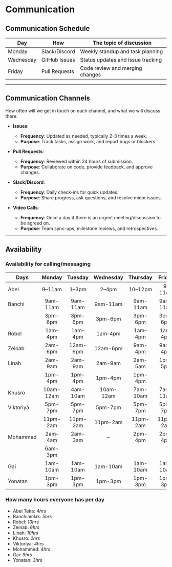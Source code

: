 # Communication

## Communication Schedule

| Day        | How              | The topic of discussion            |
|------------|------------------|------------------------------------|
| Monday     | Slack/Discord    | Weekly standup and task planning  |
| Wednesday  | GitHub Issues    | Status updates and issue tracking |
| Friday     | Pull Requests    | Code review and merging changes   |

______________________________________________________________________

## Communication Channels

How often will we get in touch on each channel, and what we will discuss there:

- **Issues**:  
  - **Frequency**: Updated as needed, typically 2-3 times a week.  
  - **Purpose**: Track tasks, assign work, and report bugs or blockers.

- **Pull Requests**:  
  - **Frequency**: Reviewed within 24 hours of submission.  
  - **Purpose**: Collaborate on code, provide feedback, and approve changes.

- **Slack/Discord**:  
  - **Frequency**: Daily check-ins for quick updates.  
  - **Purpose**: Share progress, ask questions, and resolve minor issues.

- **Video Calls**:  
  - **Frequency**: Once a day if there is an urgent meeting/discussion to be
agreed on.  
  - **Purpose**: Team sync-ups, milestone reviews, and retrospectives.

______________________________________________________________________

## Availability

### Availability for calling/messaging
<!-- markdownlint-disable MD013 -->
| Days       | Monday  | Tuesday  | Wednesday  | Thursday  | Friday  | Saturday  | Sunday  |
|------------|:-------:|:--------:|:----------:|:---------:|:-------:|:---------:|:-------:|
| Abel       | 9–11am  | 1–3pm    | 2–4pm      | 10–12pm   | 9–11am  | 3–5pm     | 10–12pm |
| Banchi     | 9am-11am| 9am-11am | 9am-11am   | 9am-11am  | 9am-11am| 9pm-11pm  | 9pm-11pm|
|            | 3pm-6pm | 3pm-6pm  | 3pm-6pm    | 3pm-6pm   | 3pm-6pm | 3pm-6pm   | 3pm-6pm |
| Robel      | 1am–4pm | 1am–4pm  | 1am–4pm    | 1am–4pm   | 1am–4pm | 1am–4pm   | 1am–4pm |
| Zeinab     | 2am-6pm | 12am-6pm | 12am-6pm   | 9am-4pm   | 9am-4pm | 9am-4pm   | 12am-6pm|
| Linah      | 2am-9am | 2am-9am  | 2am-9am    | 2am-5am   | 1pm-5pm | 2am-9am   | 1pm-4pm |
|            | 1pm-4pm | 1pm-4pm  | 1pm-4pm    | 1pm-4pm   |         | 1pm-4pm   |         |
| Khusro     |10am-12am| 4am-10am | 10am-12am  | 7am-10am  | 7am-11am| 9am-11am  | 7am-2pm |
| Viktoriya  | 5pm-7pm | 5pm-7pm  | 5pm-7pm    | 5pm-7pm   | 5pm-7pm | 9am-1pm   | 8am-2pm |
|            |11pm-2am |11pm-2am  | 11pm-2am   | 11pm-2am  | 11pm-2am|           |         |
| Mohammed   | 2am–4am | 2am-3am  | –          | 2pm-4pm   | 2pm-4pm | 2am-1pm   | 2am-3am |
|            | 6am-3pm |          |            |           |         |           |         |
| Gai        | 1am-10am| 1am-10am | 1am-10am   | 1am-10am  | 1am-10am| 1am-10am  | 1am-10am|
| Yonatan    | 1pm-3pm | 1pm-3pm  | 1pm-3pm    | 1pm-3pm   | 1pm-3pm | 12pm-3pm  | 1am-8am |
<!-- markdownlint-enable MD013 -->
### How many hours everyone has per day

- Abel Teka: _4hrs_  
- Banchiamlak: _5hrs_  
- Robel: _10hrs_  
- Zeinab: _6hrs_  
- Linah: _10hrs_  
- Khusro: _2hrs_  
- Viktoriya: _4hrs_  
- Mohammed: _4hrs_  
- Gai: _9hrs_  
- Yonatan: _3hrs_  
